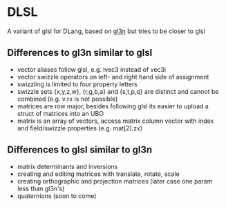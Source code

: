 # DLSL
A variant of glsl for DLang, based on [gl3n](https://github.com/Dav1dde/gl3n) but tries to be closer to glsl

Differences to gl3n similar to glsl
-----------------------------------

* vector aliases follow glsl, e.g. ivec3 instead of vec3i
* vector swizzle operators on left- and right hand side of assignment
* swizzling is limited to four property letters
* swizzle sets {x,y,z,w}, {r,g,b,a} and {s,t,p,q} are distinct and cannot be combined (e.g. v.rx is not possible)
* matrices are row major, besides following glsl its easier to upload a struct of matrices into an UBO
* matrix is an array of vectors, access matrix column vector with index and field/swizzle properties (e.g. mat[2].zx)


Differences to glsl similar to gl3n
-----------------------------------

* matrix determinants and inversions
* creating and editing matrices with translate, rotate, scale
* creating orthographic and projection matrices (later case one param less than gl3n's)
* quaternions (soon to come)

